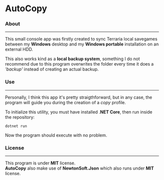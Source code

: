 # AutoCopy

### About
---
This small console app was firstly created to sync Terraria local savegames between my **Windows** desktop and my **Windows portable** installation on an external HDD.

This also works kind as a **local backup system**, something I do not recommend due to this program overwrites the folder every time it does a _'backup'_ instead of creating an actual backup.

### Use
---
Personally, I think this app it's pretty straigthforward, but in any case, the program will guide you during the creation of a _copy_ profile.

To initialize this utility, you must have installed .**NET Core**, then run inside the repository:   
```  
dotnet run   
```    
Now the program should execute with no problem.

### License
---
This program is under **MIT** license.      
**AutoCopy** also make use of **NewtonSoft.Json** which also runs under **MIT** license.

